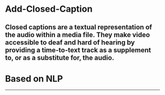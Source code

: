 # Add-Closed-Caption
Closed captions are a textual representation of the audio within a media file. They make video accessible to deaf and hard of hearing by providing a time-to-text track as a supplement to, or as a substitute for, the audio.
---
# Based on NLP
---
